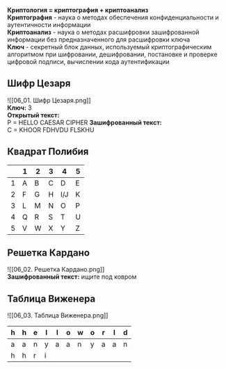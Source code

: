 **Криптология  = криптография + криптоанализ**  
**Криптография** - наука о методах обеспечения конфиденциальности и аутентичности информации  
**Криптоанализ** - наука о методах расшифровки зашифрованной информации без предназначенного для расшифровки ключа  
**Ключ** - секретный блок данных, используемый криптографическим алгоритмом при шифровании, дешифровании, постановке и проверке цифровой подписи, вычислении кода аутентификации
## Шифр Цезаря
![[06_01. Шифр Цезаря.png]]  
**Ключ:** 3  
**Открытый текст:**  
P = HELLO CAESAR CIPHER
**Зашифрованный текст:**  
C = KHOOR FDHVDU FLSKHU
## Квадрат Полибия
|     | 1   | 2   | 3   | 4   | 5   |
| --- | --- | --- | --- | --- | --- |
| 1   | A   | B   | C   | D   | E   |
| 2   | F   | G   | H   | I/J | K   |
| 3   | L   | M   | N   | O   | P   |
| 4   | Q   | R   | S   | T   | U   |
| 5   | V   | W   | X   | Y   | Z   |
## Решетка Кардано
![[06_02. Решетка Кардано.png]]  
**Зашифрованный текст:** ищите под ковром
## Таблица Виженера
![[06_03. Таблица Виженера.png]]  

| h   | h   | e   | l   | l   | o   | w   | o   | r   | l   | d   |
| --- | --- | --- | --- | --- | --- | --- | --- | --- | --- | --- |
| a   | a   | n   | y   | a   | a   | n   | y   | a   | a   | n   |
| h   | h   | r   | i   |     |     |     |     |     |     |     |
